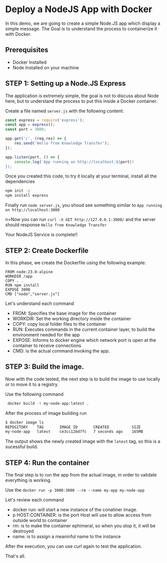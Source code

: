 # Deploy a NodeJS App with Docker

In this demo, we are going to create a simple Node.JS app which display a simple message. The Goal is to understand the process to containerize it with Docker.

## Prerequisites

- Docker Installed
- Node Installed on your machine

## STEP 1: Setting up a Node.JS Express

The application is extremely simple, the goal is not to discuss about Node here, but to understand the process to put this inside a Docker container.

Create a file named `server.js` with the following content:

```js
const express = require('express');
const app = express();
const port = 3000;

app.get('/', (req,res) => {
    res.send('Hello from Knowledge Transfer');
});

app.listen(port, () => {
    console.log(`App running on http://localhost:${port})
});
```

Once you created this code, to try it locally at your terminal, install all the dependencies

```bash
npm init -y
npm install express
```

Finally run `node server.js`, you shoud see something similar to `App running on http://localhost:3000`

n=Now you can run `curl -X GET http://127.0.0.1:3000/` and the server should response `Hello from Knowledge Transfer`

Your NodeJS Service is complete!!

## STEP 2: Create Dockerfile

In this phase, we create the Dockerfile using the following example:

```docker
FROM node:23.0-alpine
WORKDIR /app
COPY . .
RUN npm install
EXPOSE 3000
CMD ["node","server.js"]
```

Let's understand each command

- FROM: Specifies the base image for the container
- WORKDIR: Set the working directory inside the container
- COPY: copy local folder files to the container
- RUN: Executes commands in the current container layer, to build the environment needed for the app
- EXPOSE: Informs to docker engine which network port is open at the container to receive connections
- CMD: is the actual command invoking the app.

## STEP 3: Build the image.

Now with the code tested, the next step is to build the image to use locally or to move it to a registry.

Use the following command

```sh
 docker build -t my-node-app:latest .
```

After the process of image building run

```bash
$ docker image ls
REPOSITORY    TAG       IMAGE ID       CREATED          SIZE
my-node-app   latest    ce3cc12bd7fc   7 seconds ago    165MB
```

The output shows the newly created image with the `latest` tag, so this is a sucessful build.

## STEP 4: Run the container

The final step is to run the app from the actual image, in order to validate everything is working.

Use the `docker run -p 3000:3000 --rm --name my-app my-node-app`

Let's review each command

- docker run: will start a new instance of the conatiner image.
- p HOST:CONTAINER: is the port Host will use to allow access from outside world to container
- rm: is to make the container ephimeral, so when you stop it, it will be destroyed
- name: is to assign a meaninful name to the instance

After the execution, you can use curl again to test the application.

That's all.

